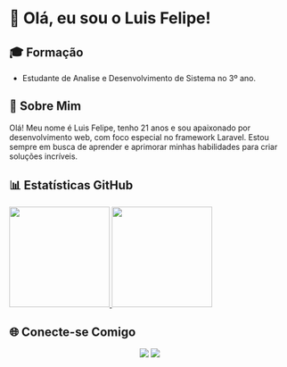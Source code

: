 # 👋 Olá, eu sou o Luis Felipe!

## 🎓 Formação
- Estudante de Analise e Desenvolvimento de Sistema no 3º ano.

## 🚀 Sobre Mim
Olá! Meu nome é Luis Felipe, tenho 21 anos e sou apaixonado por desenvolvimento web, com foco especial no framework Laravel. Estou sempre em busca de aprender e aprimorar minhas habilidades para criar soluções incríveis.

## 📊 Estatísticas GitHub
<div align="center" style="display: flex;">
  <a href="https://github.com/luisfe1ipe">
    <img height="180em" src="https://github-readme-stats.vercel.app/api?username=luisfe1ipe&show_icons=true&theme=nightowl&include_all_commits=true&count_private=true"/>
    <img height="180em" src="https://github-readme-stats.vercel.app/api/top-langs/?username=luisfe1ipe&layout=compact&langs_count=7&theme=nightowl"/>
  </a>
</div>

## 🌐 Conecte-se Comigo
<div align="center"> 
  <a href="mailto:luisfelipe.pxl@gmail.com"><img src="https://img.shields.io/badge/-Gmail-%23333?style=for-the-badge&logo=gmail&logoColor=white" target="_blank"></a>
  <a href="https://linkedin.com/in/luis-felipe-dos-santos-944b59249" target="_blank"><img src="https://img.shields.io/badge/-LinkedIn-%230077B5?style=for-the-badge&logo=linkedin&logoColor=white" target="_blank"></a>
</div>
